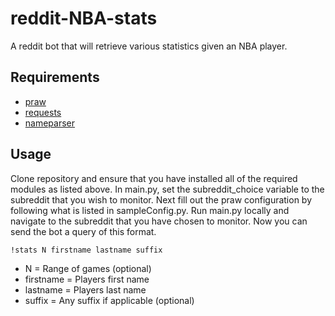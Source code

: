 # reddit-NBA-stats
A reddit bot that will retrieve various statistics given an NBA player.

## Requirements
* [praw](https://praw.readthedocs.io/en/latest/)
* [requests](https://requests.readthedocs.io/en/master/)
* [nameparser](https://github.com/derek73/python-nameparser)

## Usage 
Clone repository and ensure that you have installed all of the required modules as listed above. In main.py, set the subreddit_choice variable to the subreddit that you wish to monitor. Next fill out the praw configuration by following what is listed in sampleConfig.py. Run main.py locally and navigate to the subreddit that you have chosen to monitor. Now you can send the bot a query of this format.

`!stats N firstname lastname suffix`

* N = Range of games (optional)
* firstname = Players first name
* lastname = Players last name
* suffix = Any suffix if applicable (optional)

